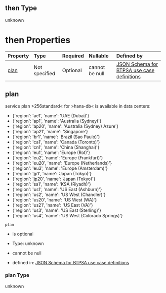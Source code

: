 ## then Type

unknown

# then Properties

| Property      | Type          | Required | Nullable       | Defined by                                                                                                                                                                                                                                      |
| :------------ | :------------ | :------- | :------------- | :---------------------------------------------------------------------------------------------------------------------------------------------------------------------------------------------------------------------------------------------- |
| [plan](#plan) | Not specified | Optional | cannot be null | [JSON Schema for BTPSA use case definitions](btpsa-usecase-properties-services-items-allof-1-then-allof-44-then-allof-7-then-properties-plan.md "undefined#/properties/services/items/allOf/1/then/allOf/44/then/allOf/7/then/properties/plan") |

## plan

service plan >256standard< for >hana-db< is available in data centers:

*   {'region': 'ae1', 'name': 'UAE (Dubai)'}
*   {'region': 'ap1', 'name': 'Australia (Sydney)'}
*   {'region': 'ap20', 'name': 'Australia (Sydney) Azure'}
*   {'region': 'ap21', 'name': 'Singapore'}
*   {'region': 'br1', 'name': 'Brazil (Sao Paulo)'}
*   {'region': 'ca1', 'name': 'Canada (Toronto)'}
*   {'region': 'cn1', 'name': 'China (Shanghai)'}
*   {'region': 'eu1', 'name': 'Europe (Rot)'}
*   {'region': 'eu2', 'name': 'Europe (Frankfurt)'}
*   {'region': 'eu20', 'name': 'Europe (Netherlands)'}
*   {'region': 'eu3', 'name': 'Europe (Amsterdam)'}
*   {'region': 'jp1', 'name': 'Japan (Tokyo)'}
*   {'region': 'jp20', 'name': 'Japan (Tokyo)'}
*   {'region': 'sa1', 'name': 'KSA (Riyadh)'}
*   {'region': 'us1', 'name': 'US East (Ashburn)'}
*   {'region': 'us2', 'name': 'US West (Chandler)'}
*   {'region': 'us20', 'name': 'US West (WA)'}
*   {'region': 'us21', 'name': 'US East (VA)'}
*   {'region': 'us3', 'name': 'US East (Sterling)'}
*   {'region': 'us4', 'name': 'US West (Colorado Springs)'}

`plan`

*   is optional

*   Type: unknown

*   cannot be null

*   defined in: [JSON Schema for BTPSA use case definitions](btpsa-usecase-properties-services-items-allof-1-then-allof-44-then-allof-7-then-properties-plan.md "undefined#/properties/services/items/allOf/1/then/allOf/44/then/allOf/7/then/properties/plan")

### plan Type

unknown

